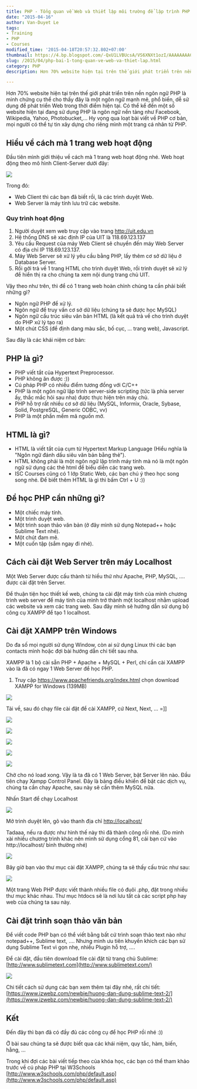 ```yaml
---
title: PHP - Tổng quan về Web và thiết lập môi trường để lập trình PHP
date: "2015-04-16"
author: Van-Duyet Le
tags:
- Training
- PHP
- Courses
modified_time: '2015-04-18T20:57:32.802+07:00'
thumbnail: https://4.bp.blogspot.com/-QxU1LVBUcsA/VS6XNXt1ozI/AAAAAAAACRk/Og_wF5j7WDM/s1600/mohinh01.jpg
slug: /2015/04/php-bai-1-tong-quan-ve-web-va-thiet-lap.html
category: PHP
description: Hơn 70% website hiện tại trên thế giới phát triển trên nền ngôn ngữ PHP là minh chứng cụ thể cho thấy đây là một ngôn ngữ mạnh mẽ, phổ biến, dễ sử dụng để phát triển Web trong thời điểm hiện tại. Có thể kể đến một số website hiện tại đang sử dụng PHP là ngôn ngữ nền tảng như Facebook, Wikipedia, Yahoo, Photobucket,…

---
```


Hơn 70% website hiện tại trên thế giới phát triển trên nền ngôn ngữ PHP là minh chứng cụ thể cho thấy đây là một ngôn ngữ mạnh mẽ, phổ biến, dễ sử dụng để phát triển Web trong thời điểm hiện tại. Có thể kể đến một số website hiện tại đang sử dụng PHP là ngôn ngữ nền tảng như Facebook, Wikipedia, Yahoo, Photobucket,…
Hy vọng qua loạt bài viết về PHP cơ bản, mọi người có thể tự tin xây dựng cho riêng mình một trang cá nhân từ PHP.

## Hiểu về cách mà 1 trang web hoạt động

Đầu tiên mình giới thiệu về cách mà 1 trang web hoạt động nhé. Web hoạt động theo mô hình Client-Server dưới đây:

![](https://4.bp.blogspot.com/-QxU1LVBUcsA/VS6XNXt1ozI/AAAAAAAACRk/Og_wF5j7WDM/s1600/mohinh01.jpg)

Trong đó:

- Web Client thì các bạn đã biết rồi, là các trình duyệt Web.
- Web Server là máy tính lưu trữ các website.

### Quy trình hoạt động


1. Người duyệt xem web truy cập vào trang http://uit.edu.vn
2. Hệ thống DNS sẽ xác định IP của UIT là 118.69.123.137
3. Yêu cầu Request của máy Web Client sẽ chuyển đến máy Web Server có địa chỉ IP 118.69.123.137.
4. Máy Web Server sẽ xử lý yêu cầu bằng PHP, lấy thêm cơ sở dữ liệu ở Database Server.
5. Rồi gởi trả về 1 trang HTML cho trình duyệt Web, rồi trình duyệt sẽ xử lý để hiển thị ra cho chúng ta xem nội dung trang chủ UIT.

Vậy theo như trên, thì để có 1 trang web hoàn chỉnh chúng ta cần phải biết những gì?

- Ngôn ngữ PHP để xử lý.
- Ngôn ngữ để truy vấn cơ sở dữ liệu (chúng ta sẽ được học MySQL)
- Ngôn ngữ cấu trúc siêu văn bản HTML (là kết quả trả về cho trình duyệt do PHP xử lý tạo ra)
- Một chút CSS (để định dang màu sắc, bố cục, … trang web), Javascript.

Sau đây là các khái niệm cơ bản:

## PHP là gì?


- PHP viết tắt của Hypertext Preprocessor.
- PHP không ăn được :))
- Cú pháp PHP có nhiều điểm tương đồng với C/C++
- PHP là một ngôn ngữ lập trình server-side scripting (tức là phía server ấy, thắc mắc hỏi sau nha) được thực hiện trên máy chủ.
- PHP hỗ trợ rất nhiều cơ sở dữ liệu (MySQL, Informix, Oracle, Sybase, Solid, PostgreSQL, Generic ODBC, vv)
- PHP là một phần mềm mã nguồn mở.

## HTML là gì?


- HTML là viết tắt của cụm từ Hypertext Markup Language (Hiểu nghĩa là "Ngôn ngữ đánh dấu siêu văn bản bằng thẻ").
- HTML không phải là một ngôn ngữ lập trình máy tính mà nó là một ngôn ngữ sử dụng các thẻ html để biểu diễn các trang web.
- ISC Courses cũng có 1 lớp Static Web, các bạn chú ý theo học song song nhé. Để biết thêm HTML là gì thì bấm Ctrl + U :))

## Để học PHP cần những gì?


- Một chiếc máy tính.
- Một trình duyệt web.
- Một trình soạn thảo văn bản (ở đây mình sử dụng Notepad++ hoặc Sublime Text nhé).
- Một chút đam mê.
- Một cuốn tập (sắm ngay đi nhé).

## Cách cài đặt Web Server trên máy Localhost


Một Web Server được cấu thành từ hiều thứ như Apache, PHP, MySQL, …. được cài đặt trên Server. 

Để thuận tiện học thiết kế web, chúng ta cài đặt máy tính của mình chương trình web server để máy tính của mình trở thành một localhost nhằm upload các website và xem các trang web. Sau đây mình sẽ hướng dẫn sử dụng bộ công cụ XAMPP để tạo 1 localhost.

## Cài đặt XAMPP trên Windows


Do đa số mọi người sử dụng Window, còn ai sử dụng Linux thì các bạn contacts mình hoặc đợi  bài hướng dẫn chi tiết sau nha. 

XAMPP là 1 bộ cài sẵn PHP + Apache + MySQL + Perl, chỉ cần cài XAMPP vào là đã có ngay 1 Web Server để học PHP.

1. Truy cập https://www.apachefriends.org/index.html chọn download XAMPP for Windows (139MB)

![](https://1.bp.blogspot.com/-HwHuWz4RnR0/VS6YAPe2tOI/AAAAAAAACRs/Ej7wPbfZqys/s1600/XAMPP-Installers-and-Downloads-for-Apache-Friends.png)

Tải về, sau đó chạy file cài đặt để cài XAMPP, cứ Next, Next, … =]]

![](https://3.bp.blogspot.com/-c05u5w1vsAk/VS6YKfrCqbI/AAAAAAAACR0/jHxJi6G_AQw/s1600/XAMPP_1.png)

![](https://3.bp.blogspot.com/-UIltvre7bd4/VS6YQ9sUBGI/AAAAAAAACR8/wM8YZ12FdN4/s1600/XAMPP_2.png)

![](https://4.bp.blogspot.com/-91ingxFr8xI/VS6YacV_VzI/AAAAAAAACSE/s6ZFBINdGyw/s1600/XAMPP_3.png)

![](https://2.bp.blogspot.com/-0PW3KP4C50Y/VS6YaH2LJSI/AAAAAAAACSM/DwNzOHlnCDU/s1600/XAMPP_4.png)

![](https://3.bp.blogspot.com/-dwjRQ3TFgPM/VS6Yac-eg0I/AAAAAAAACSI/AhSg7-Vx8jE/s1600/XAMPP_5.png)

Chờ cho nó load xong. Vậy  là ta đã có 1 Web Server, bật Server lên nào. Đầu tiên chạy Xampp Control Panel. Đây là bảng điều khiển để bật các dịch vụ, chúng ta cần chạy Apache, sau này sẽ cần thêm MySQL nữa.

Nhấn Start để chạy Localhost

![](https://1.bp.blogspot.com/-sG--csszEzU/VS6YtZ48u_I/AAAAAAAACSc/gIQ9igulGuY/s1600/XAMPP_6.png)

Mở trình duyệt lên, gõ vào thanh địa chỉ [http://localhost/ ](http://localhost/%C2%A0)

Tadaaa, nếu ra được như hình thế này thì đã thành công rồi nhé.
(Do mình xài nhiều chương trình khác nên mình sử dụng cổng 81, cái bạn cứ vào http://localhost/ bình thường nhé)

![](https://1.bp.blogspot.com/-7EjLLiH8Dlw/VS6ZCyrTX6I/AAAAAAAACSs/5-uu3vV3SUs/s1600/XAMPP_7.png)

Bây giờ bạn vào thư mục cài đặt XAMPP, chúng ta sẽ thấy cấu trúc như sau:

![](https://2.bp.blogspot.com/-6NVz_DKATUo/VS6ZK6Af9cI/AAAAAAAACS0/AygSZVv6Rrk/s1600/XAMPP_8.png)

Một trang Web PHP được viết thành nhiều file có đuôi .php, đặt trong nhiều thư mục khác nhau. Thư mục htdocs sẽ là nơi lưu tất cả các script php hay web của chúng ta sau này.

## Cài đặt trình soạn thảo văn bản

Để viết code PHP bạn có thể viết bằng bất cứ trình soạn thảo text nào như notepad++, Sublime text, …. Nhưng mình ưu tiên khuyến khích các bạn sử dụng Sublime Text vì gọn nhẹ, nhiều Plugin hỗ trợ, ….

Để cài đặt, đầu tiên download file cài đặt từ trang chủ Sublime: [http://www.sublimetext.com](http://www.sublimetext.com/)

![](https://1.bp.blogspot.com/-dRn-R8REbSo/VS6ZZk-jstI/AAAAAAAACS8/8L9myQJvDk0/s1600/Screenshot-from-2014-10-13-204458.png)

Chi tiết cách sử dụng các bạn xem thêm tại đây nhé, rất chi tiết: [https://www.izwebz.com/newbie/huong-dan-dung-sublime-text-2/](https://www.izwebz.com/newbie/huong-dan-dung-sublime-text-2/)

## Kết

Đến đây thì bạn đã có đầy đủ các công cụ để học PHP rồi nhé :))

Ở bài sau chúng ta sẽ được biết qua các khái niệm, quy tắc, hàm, biến, hằng, …

Trong khi đợi các bài viết tiếp theo của khóa học, các bạn có thể tham khảo trước về cú pháp PHP tại W3Schools [http://www.w3schools.com/php/default.asp](http://www.w3schools.com/php/default.asp)

